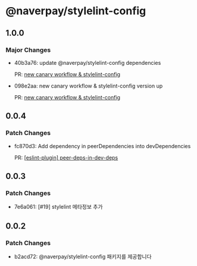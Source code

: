 # @naverpay/stylelint-config

## 1.0.0

### Major Changes

- 40b3a76: update @naverpay/stylelint-config dependencies

  PR: [new canary workflow & stylelint-config](https://github.com/NaverPayDev/code-style/pull/111)

- 098e2aa: new canary workflow & stylelint-config version up

  PR: [new canary workflow & stylelint-config](https://github.com/NaverPayDev/code-style/pull/111)

## 0.0.4

### Patch Changes

- fc870d3: Add dependency in peerDependencies into devDependencies

  PR: [[eslint-plugin] peer-deps-in-dev-deps](https://github.com/NaverPayDev/code-style/pull/102)

## 0.0.3

### Patch Changes

- 7e6a061: [#19] stylelint 메타정보 추가

## 0.0.2

### Patch Changes

- b2acd72: @naverpay/stylelint-config 패키지를 제공합니다
